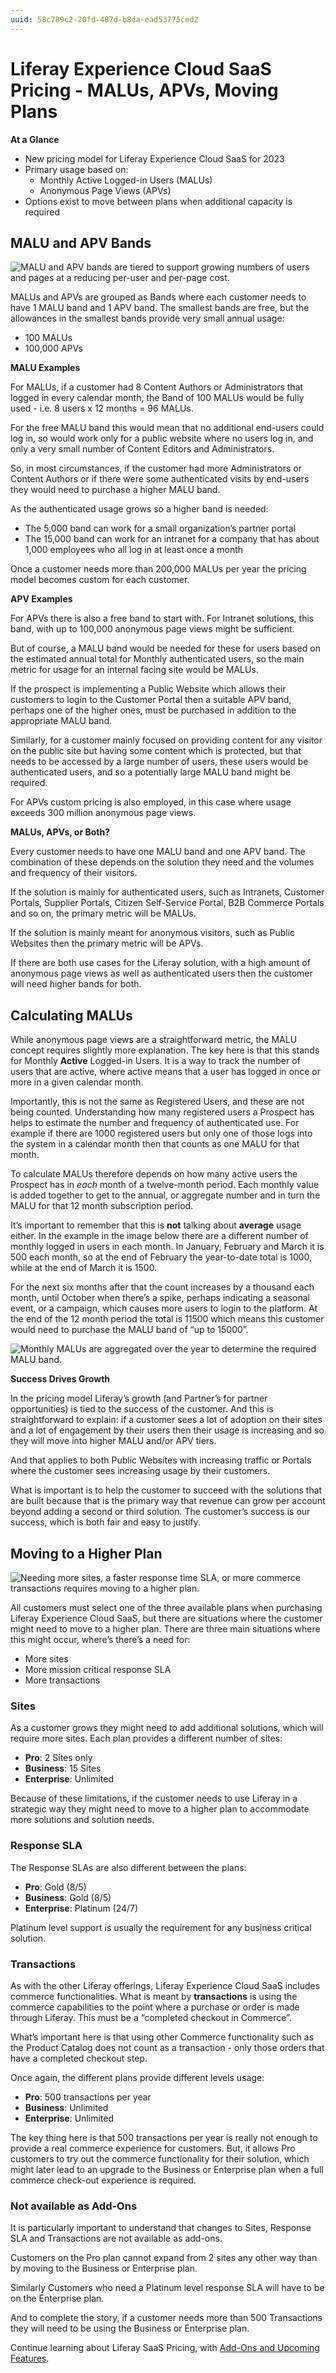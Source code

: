 ```yaml
---
uuid: 58c789c2-20fd-487d-b8da-ead53775ced2
---
```


# Liferay Experience Cloud SaaS Pricing - MALUs, APVs, Moving Plans

**At a Glance**

* New pricing model for Liferay Experience Cloud SaaS for 2023
* Primary usage based on:
  * Monthly Active Logged-in Users (MALUs)
  * Anonymous Page Views (APVs)
* Options exist to move between plans when additional capacity is required

## MALU and APV Bands

![MALU and APV bands are tiered to support growing numbers of users and pages at a reducing per-user and per-page cost.](./liferay-pricing-saas/images/03.png)

MALUs and APVs are grouped as Bands where each customer needs to have 1 MALU band and 1 APV band.  The smallest bands are free, but the allowances in the smallest bands provide very small annual usage:

* 100 MALUs
* 100,000 APVs

**MALU Examples**

For MALUs, if a customer had 8 Content Authors or Administrators that logged in every calendar month, the Band of 100 MALUs would be fully used - i.e. 8 users x 12 months = 96 MALUs. 

For the free MALU band this would mean that no additional end-users could log in, so would work only for a public website where no users log in, and only a very small number of Content Editors and Administrators. 

So, in most circumstances, if the customer had more Administrators or Content Authors or if there were some authenticated visits by end-users they would need to purchase a higher MALU band.

As the authenticated usage grows so a higher band is needed:

* The 5,000 band can work for a small organization’s partner portal
* The 15,000 band can work for an intranet for a company that has about 1,000 employees who all log in at least once a month

Once a customer needs more than 200,000 MALUs per year the pricing model becomes custom for each customer. 

**APV Examples**

For APVs there is also a free band to start with. For Intranet solutions, this band, with up to 100,000 anonymous page views might be sufficient. 

But of course, a MALU band would be needed for these for users based on the estimated annual total for Monthly authenticated users, so the main metric for usage for an internal facing site would be MALUs.

If the prospect is implementing a Public Website which allows their customers to login to the Customer Portal then a suitable APV band, perhaps one of the higher ones, must be purchased in addition to the appropriate MALU band.

Similarly, for a customer mainly focused on providing content for any visitor on the public site but having some content which is protected, but that needs to be accessed by a large number of users, these users would be authenticated users, and so a potentially large MALU band might be required.

For APVs custom pricing is also employed, in this case where usage exceeds 300 million anonymous page views.

**MALUs, APVs, or Both?**

Every customer needs to have one MALU band and one APV band. The combination of these depends on the solution they need and the volumes and frequency of their visitors.

If the solution is mainly for authenticated users, such as Intranets, Customer Portals, Supplier Portals, Citizen Self-Service Portal, B2B Commerce Portals and so on, the  primary metric will be MALUs. 

If the solution is mainly meant for anonymous visitors, such as Public Websites then the primary metric will be APVs. 

If there are both use cases for the Liferay solution, with a high amount of anonymous page views as well as authenticated users then the customer will need higher bands for both.

## Calculating MALUs

While anonymous page views are a straightforward metric, the MALU concept requires slightly more explanation. The key here is that this stands for Monthly **Active** Logged-in Users. It is a way to track the number of users that are active, where active means that a user has logged in once or more in a given calendar month.

Importantly, this is not the same as Registered Users, and these are not being counted. Understanding how many registered users a Prospect has helps to estimate the number and frequency of authenticated use. For example if there are 1000 registered users but only one of those logs into the system in a calendar month then that counts as one MALU for that month.

To calculate MALUs therefore depends on how many active users the Prospect has in _each_ month of a twelve-month period. Each monthly value is added together to get to the annual, or aggregate number and in turn the MALU for that 12 month subscription period.

It’s important to remember that this is **not** talking about **average** usage either. In the example in the image below there are a different number of monthly logged in users in each month. In January, February and March it is 500 each month, so at the end of February the year-to-date total is 1000, while at the end of March it is 1500.

For the next six months after that the count increases by a thousand each month, until October when there’s a spike, perhaps indicating a seasonal event, or a campaign, which causes more users to login to the platform. At the end of the 12 month period the total is 11500 which means this customer would need to purchase the MALU band of “up to 15000”.

![Monthly MALUs are aggregated over the year to determine the required MALU band.](./liferay-pricing-saas/images/04.png)

**Success Drives Growth**

In the pricing model Liferay’s growth (and Partner’s for partner opportunities) is tied to the success of the customer. And this is straightforward to explain: if a customer sees a lot of adoption on their sites and a lot of engagement by their users then their usage is increasing and so they will move into higher MALU and/or APV tiers.

And that applies to both Public Websites with increasing traffic or Portals where the customer sees increasing usage by their customers.

What is important is to help the customer to succeed with the solutions that are built because that is the primary way that revenue can grow per account beyond adding a second or third solution. The customer’s success is our success, which is both fair and easy to justify.

## Moving to a Higher Plan

![Needing more sites, a faster response time SLA, or more commerce transactions requires moving to a higher plan.](./liferay-pricing-saas/images/05.png)

All customers must select one of the three available plans when purchasing Liferay Experience Cloud SaaS, but there are situations where the customer might need to move to a higher plan. There are three main situations where this might occur, where’s there’s a need for:

* More sites
* More mission critical response SLA
* More transactions

### Sites

As a customer grows they might need to add additional solutions, which will require more sites. Each plan provides a different number of sites:

* **Pro**: 2 Sites only
* **Business**: 15 Sites
* **Enterprise**: Unlimited

Because of these limitations, if the customer needs to use Liferay in a strategic way they might need to move to a higher plan to accommodate more solutions and solution needs.

### Response SLA

The Response SLAs are also different between the plans:

* **Pro**: Gold (8/5)
* **Business**: Gold (8/5)
* **Enterprise**: Platinum (24/7)

Platinum level support is usually the requirement for any business critical solution.

### Transactions

As with the other Liferay offerings, Liferay Experience Cloud SaaS includes commerce functionalities. What is meant by **transactions** is using the commerce capabilities to the point where a purchase or order is made through Liferay. This must be a “completed checkout in Commerce”.

What’s important here is that using other Commerce functionality such as the Product Catalog does not count as a transaction - only those orders that have a completed checkout step. 

Once again, the different plans provide different levels usage:

* **Pro**: 500 transactions per year
* **Business**: Unlimited
* **Enterprise**: Unlimited

The key thing here is that 500 transactions per year is really not enough to provide a real commerce experience for customers. But, it allows Pro customers to try out the commerce functionality for their solution, which might later lead to an upgrade to the Business or Enterprise plan when a full commerce check-out experience is required.

### Not available as Add-Ons

It is particularly important to understand that changes to Sites, Response SLA and Transactions are not available as add-ons. 

Customers on the Pro plan cannot expand from 2 sites any other way than by moving to the Business or Enterprise plan. 

Similarly Customers who need a Platinum level response SLA will have to be on the Enterprise plan.

And to complete the story, if a customer needs more than 500 Transactions they will need to be using the Business or Enterprise plan.

Continue learning about Liferay SaaS Pricing, with [Add-Ons and Upcoming Features](./liferay-pricing-saas-addons-upcoming.md).
